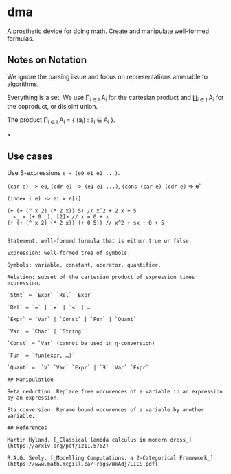 # dma

A prosthetic device for doing math. Create and manipulate well-formed formulas.

## Notes on Notation

We ignore the parsing issue and focus on representations amenable to algorithms.

Everything is a set. We use ∏<sub>i ∈ I</sub> A<sub>i</sub> for the cartesian product
and ∐<sub>i ∈ I</sub> A<sub>i</sub> for the coproduct, or disjoint union.

The product ∏<sub>i ∈ I</sub> A<sub>i</sub> = { (a<sub>i</sub>) : a<sub>i</sub> ∈ A<sub>i</sub> }.

×

## Use cases

Use S-expressions `e = (e0 e1 e2 ...)`.

`(car e) -> e0`, `(cdr e) -> (e1 e1 ...)`, `(cons (car e) (cdr e)` => e` 

`(index i e) -> ei = e[i]`

```
(+ (+ (^ x 2) (* 2 x)) 5) // x^2 + 2 x + 5
  <_ = (+ 0 _), [2]> // x = 0 + x
(+ (+ (^ x 2) (* 2 x)) (+ 0 5)) // x^2 + sx + 0 + 5


Statement: well-formed formula that is either true or false.

Expression: well-formed tree of symbols.

Symbols: variable, constant, operator, quantifier.

Relation: subset of the cartesian product of expression times expression.

`Stmt` ≔ `Expr` `Rel` `Expr`

`Rel` ≔ `=` | `≠` | `≤` | … 

`Expr` ≔ `Var` | `Const` | `Fun` | `Quant`

`Var` ≔ `Char` | `String`

`Const` ≔ `Var` (cannot be used in η-conversion)

`Fun` ≔ `fun(expr, …)`

`Quant` ≔  `∀` `Var` `Expr` | `∃` `Var` `Expr`

## Manipulation

Beta reduction. Replace free occurences of a variable in an expression by an expression.

Eta conversion. Rename bound occurences of a variable by another variable.

## References

Martin Hyland, [_Classical lambda calculus in modern dress_](https://arxiv.org/pdf/1211.5762)

R.A.G. Seely, [_Modelling Computations: a 2-Categorical Framework_](https://www.math.mcgill.ca/~rags/WkAdj/LICS.pdf)
